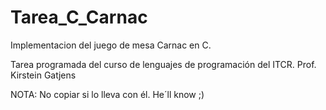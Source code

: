# Tarea_C_Carnac
Implementacion del juego de mesa Carnac en C. 

Tarea programada del curso de lenguajes de programación del ITCR. 
Prof. Kirstein Gatjens

NOTA: No copiar si lo lleva con él. He´ll know ;)
